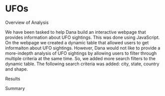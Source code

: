 # UFOs

Overview of Analysis

We have been tasked to help Dana build an interactive webpage that provides information about UFO sightings.  This was done using JavaScript.  On the
webpage we created a dynamic table that allowed users to get informaiton about UFO sightings.  However, Dana would not like to provide a more-indepth
analysis of UFO sightings by allowing users to filter through multiple criteria at the same time.  So, we added more search filters to the dynamic table. 
The following search criteria was added: city, state, country and shape.

Results


Summary
